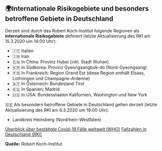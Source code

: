 ## 🌍Internationale Risikogebiete und besonders betroffene Gebiete in Deutschland

Derzeit sind durch das Robert Koch-Institut folgende Regionen als **internationale Risikogebiete** definiert (letzte Aktualisierung des RKI am 15.3.2020 um 14:00 Uhr):

- 🇮🇹 Italien
- 🇮🇷 Iran
- 🇨🇳 In China: Provinz Hubei (inkl. Stadt Wuhan)
- 🇰🇷 In Südkorea: Provinz Gyeongsangbuk-do (Nord-Gyeongsang)
- 🇫🇷 In Frankreich: Region Grand Est (diese Region enthält Elsass, Lothringen und Champagne-Ardenne)
- 🇦🇹 In Österreich: Bundesland Tirol
- 🇪🇸 In Spanien: Madrid
- 🇺🇸 In USA: Bundesstaaten Kalifornien, Washington und New York

🇩🇪
Als besonders betroffene Gebiete in Deutschland gelten derzeit (letzte Aktualisierung des RKI am 6.3.2020 um 19:00 Uhr):

- Landkreis Heinsberg (Nordrhein-Westfalen)

[Überblick über bestätigte Covid-19 Fälle weltweit (WHO)](https://experience.arcgis.com/experience/685d0ace521648f8a5beeeee1b9125cd)
[Fallzahlen in Deutschland (RKI)](https://www.rki.de/DE/Content/InfAZ/N/Neuartiges_Coronavirus/Fallzahlen.html)

**Quelle:** Robert Koch-Institut

